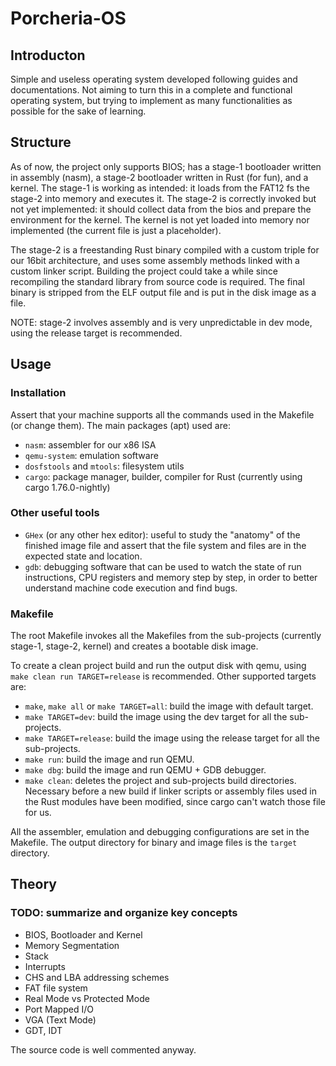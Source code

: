 # Porcheria-OS
## Introducton
Simple and useless operating system developed following guides and documentations.
Not aiming to turn this in a complete and functional operating system, but trying to implement as many functionalities as possible for the sake of learning.

## Structure
As of now, the project only supports BIOS; has a stage-1 bootloader written in assembly (nasm), a stage-2 bootloader written in Rust (for fun), and a kernel.
The stage-1 is working as intended: it loads from the FAT12 fs the stage-2 into memory and executes it.
The stage-2 is correctly invoked but not yet implemented: it should collect data from the bios and prepare the environment for the kernel.
The kernel is not yet loaded into memory nor implemented (the current file is just a placeholder).

The stage-2 is a freestanding Rust binary compiled with a custom triple for our 16bit architecture, and uses some assembly methods linked with a custom linker script.
Building the project could take a while since recompiling the standard library from source code is required.
The final binary is stripped from the ELF output file and is put in the disk image as a file.

NOTE: stage-2 involves assembly and is very unpredictable in dev mode, using the release target is recommended.

## Usage
### Installation
Assert that your machine supports all the commands used in the Makefile (or change them).
The main packages (apt) used are:
- `nasm`: assembler for our x86 ISA
- `qemu-system`: emulation software
- `dosfstools` and `mtools`: filesystem utils
- `cargo`: package manager, builder, compiler for Rust (currently using cargo 1.76.0-nightly)

### Other useful tools
- `GHex` (or any other hex editor): useful to study the "anatomy" of the finished image file and assert that the file system and files are in the expected state and location.
- `gdb`: debugging software that can be used to watch the state of run instructions, CPU registers and memory step by step, in order to better understand machine code execution and find bugs.

### Makefile
The root Makefile invokes all the Makefiles from the sub-projects
(currently stage-1, stage-2, kernel) and creates a bootable disk image.

To create a clean project build and run the output disk with qemu, using
`make clean run TARGET=release` is recommended. Other supported targets are:
- `make`, `make all` or  `make TARGET=all`: build the image with default target.
- `make TARGET=dev`: build the image using the dev target for all the sub-projects.
- `make TARGET=release`: build the image using the release target for all the sub-projects.
- `make run`: build the image and run QEMU.
- `make dbg`: build the image and run QEMU + GDB debugger.
- `make clean`: deletes the project and sub-projects build directories. Necessary before a
new build if linker scripts or assembly files used in the Rust modules have been modified,
since cargo can't watch those file for us.

All the assembler, emulation and debugging configurations are set in the Makefile.
The output directory for binary and image files is the `target` directory.

## Theory
### TODO: summarize and organize key concepts
- BIOS, Bootloader and Kernel
- Memory Segmentation
- Stack
- Interrupts
- CHS and LBA addressing schemes
- FAT file system
- Real Mode vs Protected Mode
- Port Mapped I/O
- VGA (Text Mode)
- GDT, IDT

The source code is well commented anyway.